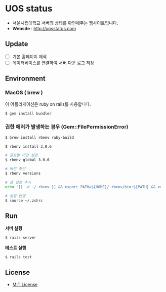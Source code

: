 # UOS status

- 서울시립대학교 서버의 상태를 확인해주는 웹사이트입니다.
- **Website** : http://uosstatus.com

## Update

- [ ] 기본 홈페이지 제작
- [ ] 데이터베이스를 연결하여 서버 다운 로그 저장

## Environment

### MacOS ( brew )

이 어플리케이션은 ruby on rails를 사용합니다.

```bash
$ gem install bundler
```

### 권한 에러가 발생하는 경우 (Gem::FilePermissionError)

```bash
$ brew install rbenv ruby-build

$ rbenv install 3.0.6

# 글로벌 버전 설정
$ rbenv global 3.0.6

# 버전 확인
$ rbenv versions

# 셸 설정 추가
echo '[[ -d ~/.rbenv ]] && export PATH=${HOME}/.rbenv/bin:${PATH} && eval "$(rbenv init -)"' >> ~/.zshrc

# 설정 반영
$ source ~/.zshrc
```

## Run

**서버 실행**

```bash
$ rails server
```

**테스트 실행**

```bash
$ rails test
```

## License

- [MIT License](https://opensource.org/license/mit/)
